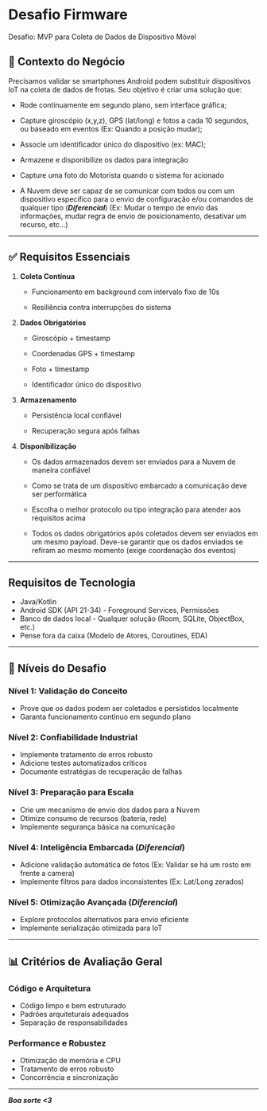 # Desafio Firmware

Desafio: MVP para Coleta de Dados de Dispositivo Móvel

## 📌 Contexto do Negócio

Precisamos validar se smartphones Android podem substituir dispositivos IoT na coleta de dados de frotas. Seu objetivo é criar uma solução que:

* Rode continuamente em segundo plano, sem interface gráfica;

* Capture giroscópio (x,y,z), GPS (lat/long) e fotos a cada 10 segundos, ou baseado em eventos (Ex: Quando a posição mudar);

* Associe um identificador único do dispositivo (ex: MAC);

* Armazene e disponibilize os dados para integração

* Capture uma foto do Motorista quando o sistema for acionado

* A Nuvem deve ser capaz de se comunicar com todos ou com um dispositivo específico para o envio de configuração e/ou comandos de qualquer tipo (***Diferencial***) (Ex: Mudar o tempo de envio das informações, mudar regra de envio de posicionamento, desativar um recurso, etc...)

---

## ✅ Requisitos Essenciais

1. **Coleta Contínua**

    * Funcionamento em background com intervalo fixo de 10s

    * Resiliência contra interrupções do sistema

2. **Dados Obrigatórios**

    * Giroscópio + timestamp

    * Coordenadas GPS + timestamp

    * Foto + timestamp

    * Identificador único do dispositivo

3. **Armazenamento**

    * Persistência local confiável

    * Recuperação segura após falhas

4. **Disponibilização**

    * Os dados armazenados devem ser enviados para a Nuvem de maneira confiável

    * Como se trata de um dispositivo embarcado a comunicação deve ser performática

    * Escolha o melhor protocolo ou tipo integração para atender aos requisitos acima

    * Todos os dados obrigatórios após coletados devem ser enviados em um mesmo payload. 
      Deve-se garantir que os dados enviados se refiram ao mesmo momento (exige coordenação dos eventos)

--- 

## Requisitos de Tecnologia 

* Java/Kotlin
* Android SDK (API 21-34) - Foreground Services, Permissões
* Banco de dados local - Qualquer solução (Room, SQLite, ObjectBox, etc.)
* Pense fora da caixa (Modelo de Atores, Coroutines, EDA)

---

## 🎯 **Níveis do Desafio**

### Nível 1: Validação do Conceito
- Prove que os dados podem ser coletados e persistidos localmente
- Garanta funcionamento contínuo em segundo plano

### Nível 2: Confiabilidade Industrial
- Implemente tratamento de erros robusto
- Adicione testes automatizados críticos
- Documente estratégias de recuperação de falhas

### Nível 3: Preparação para Escala
- Crie um mecanismo de envio dos dados para a Nuvem
- Otimize consumo de recursos (bateria, rede)
- Implemente segurança básica na comunicação

### Nível 4: Inteligência Embarcada (***Diferencial***)
- Adicione validação automática de fotos (Ex: Validar se há um rosto em frente a camera)
- Implemente filtros para dados inconsistentes (Ex: Lat/Long zerados)

### Nível 5: Otimização Avançada (***Diferencial***)
- Explore protocolos alternativos para envio eficiente
- Implemente serialização otimizada para IoT

---

## 📊 **Critérios de Avaliação Geral**

### **Código e Arquitetura**
- Código limpo e bem estruturado
- Padrões arquiteturais adequados
- Separação de responsabilidades

### **Performance e Robustez**
- Otimização de memória e CPU
- Tratamento de erros robusto
- Concorrência e sincronização

---

***Boa sorte <3***